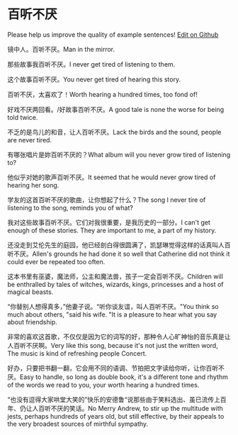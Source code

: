 # 百听不厌

Please help us improve the quality of example sentences! [Edit on Github](https://github.com/jiyushe/jiyu-example-sentence-source/blob/main/chinese/baitingbuyan.md)

<p><span class="chinese">镜中人。百听不厌。</span><span class="english">Man in the mirror.</span></p>

<p><span class="chinese">那些故事我百听不厌。</span><span class="english">I never get tired of listening to them.</span></p>

<p><span class="chinese">这个故事百听不厌。</span><span class="english">You never get tired of hearing this story.</span></p>

<p><span class="chinese">百听不厌，太喜欢了！</span><span class="english">Worth hearing a hundred times, too fond of!</span></p>

<p><span class="chinese">好戏不厌两回看。/好故事百听不厌。</span><span class="english">A good tale is none the worse for being told twice.</span></p>

<p><span class="chinese">不乏的是鸟儿的和音，让人百听不厌。</span><span class="english">Lack the birds and the sound, people are never tired.</span></p>

<p><span class="chinese">有哪张唱片是妳百听不厌的？</span><span class="english">What album will you never grow tired of listening to?</span></p>

<p><span class="chinese">他似乎对她的歌声百听不厌。</span><span class="english">It seemed that he would never grow tired of hearing her song.</span></p>

<p><span class="chinese">学友的这首百听不厌的歌曲，让你想起了什么？</span><span class="english">The song I never tire of listening to the song, reminds you of what?</span></p>

<p><span class="chinese">我对这些故事百听不厌。它们对我很重要，是我历史的一部分。</span><span class="english">I can't get enough of these stories. They are important to me, a part of my history.</span></p>

<p><span class="chinese">还没走到艾伦先生的庭园，他已经剖白得很圆满了，凯瑟琳觉得这样的话真叫人百听不厌。</span><span class="english">Allen's grounds he had done it so well that Catherine did not think it could ever be repeated too often.</span></p>

<p><span class="chinese">这本书里有巫婆，魔法师，公主和魔法兽，孩子一定会百听不厌。</span><span class="english">Children will be enthralled by tales of witches, wizards, kings, princesses and a host of magical beasts.</span></p>

<p><span class="chinese">“你替别人想得真多，”他妻子说。“听你谈友谊，叫人百听不厌。</span><span class="english">"You think so much about others, "said his wife. "It is a pleasure to hear what you say about friendship.</span></p>

<p><span class="chinese">非常的喜欢这首歌，不仅仅是因为它的词写的好，那种令人心旷神怡的音乐真是让人百听不厌啊。</span><span class="english">Very like this song, because it's not just the written word, The music is kind of refreshing people Concert.</span></p>

<p><span class="chinese">好办，只要把书翻一翻，它会用不同的语调、节拍把文字读给你听，让你百听不厌。</span><span class="english">Easy to handle, so long as double book, it's a different tone and rhythm of the words we read to you, your worth hearing a hundred times.</span></p>

<p><span class="chinese">“也没有逗得大家哄堂大笑的”快乐的安德鲁“说那些由于笑料选出、虽已流传上百年、仍让人百听不厌的笑话。</span><span class="english">No Merry Andrew, to stir up the multitude with jests, perhaps hundreds of years old, but still effective, by their appeals to the very broadest sources of mirthful sympathy.</span></p>

